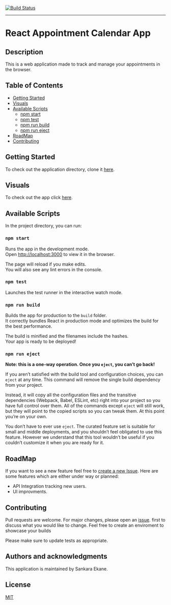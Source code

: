 [![Build Status](https://travis-ci.org/Sankara98/Appointment-React-Application.svg?branch=master)](https://travis-ci.org/Sankara98/Appointment-React-Application)

---

# React Appointment Calendar App

## Description

This is a web application made to track and manage your appointments in the browser.

## Table of Contents
- [Getting Started](https://github.com/Sankara98/Appointment-React-Application#getting-started)
- [Visuals](https://github.com/Sankara98/Appointment-React-Application#visuals)
- [Available Scripts](https://github.com/Sankara98/Appointment-React-Application#available-scripts)
    - [npm start](https://github.com/Sankara98/Appointment-React-Application#npm-start)
    - [npm test](https://github.com/Sankara98/Appointment-React-Application#npm-test)
    - [npm run build](https://github.com/Sankara98/Appointment-React-Application#npm-run-build)
    - [npm run eject](https://github.com/Sankara98/Appointment-React-Application#npm-run-eject)
- [RoadMap](https://github.com/Sankara98/Appointment-React-Application#roadmap)
- [Contributing](https://github.com/Sankara98/Appointment-React-Application#contributing)

## Getting Started
To check out the application directory, clone it  [here](https://sankara98.github.io/Appointment-React-Application/).

## Visuals

To check out the app click [here](https://sankara98.github.io/Appointment-React-Application/).

## Available Scripts

In the project directory, you can run:

### `npm start`

Runs the app in the development mode.<br>
Open [http://localhost:3000](http://localhost:3000) to view it in the browser.

The page will reload if you make edits.<br>
You will also see any lint errors in the console.

### `npm test`

Launches the test runner in the interactive watch mode.<br>

### `npm run build`

Builds the app for production to the `build` folder.<br>
It correctly bundles React in production mode and optimizes the build for the best performance.

The build is minified and the filenames include the hashes.<br>
Your app is ready to be deployed!

### `npm run eject`

**Note: this is a one-way operation. Once you `eject`, you can’t go back!**

If you aren’t satisfied with the build tool and configuration choices, you can `eject` at any time. This command will remove the single build dependency from your project.

Instead, it will copy all the configuration files and the transitive dependencies (Webpack, Babel, ESLint, etc) right into your project so you have full control over them. All of the commands except `eject` will still work, but they will point to the copied scripts so you can tweak them. At this point you’re on your own.

You don’t have to ever use `eject`. The curated feature set is suitable for small and middle deployments, and you shouldn’t feel obligated to use this feature. However we understand that this tool wouldn’t be useful if you couldn’t customize it when you are ready for it.

## RoadMap

If you want to see a new feature feel free to [create a new Issue](https://github.com/Sankara98/Appointment-React-Application/issues/new). Here are some features which are either under way or planned:
- API Integration tracking new users.
- UI improvments.


## Contributing
Pull requests are welcome. For major changes, please open an [issue](https://github.com/Sankara98/Appointment-React-Application/issues/new). first to discuss what you would like to change. Feel free to create an enviroment to showcase your builds

Please make sure to update tests as appropriate.

## Authors and acknowledgments
This application is maintained by Sankara Ekane.
## License
[MIT](https://choosealicense.com/licenses/mit/)
